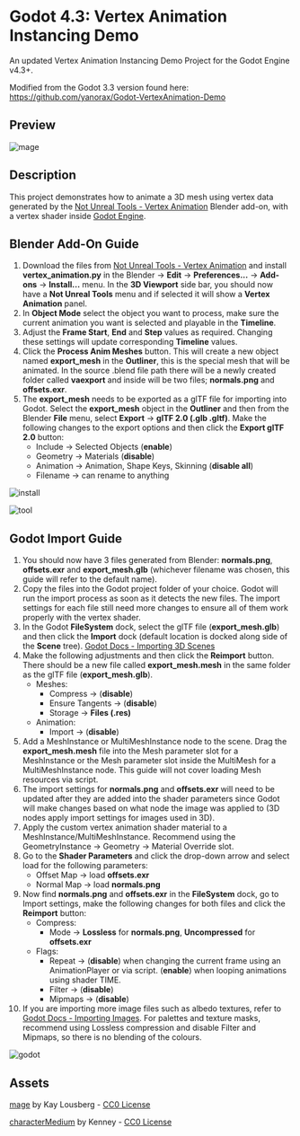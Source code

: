 # Godot 4.3: Vertex Animation Instancing Demo
An updated Vertex Animation Instancing Demo Project for the Godot Engine v4.3+.

Modified from the Godot 3.3 version found here: https://github.com/yanorax/Godot-VertexAnimation-Demo

## Preview
![mage](https://github.com/user-attachments/assets/e1b76d1f-f605-4f31-b8c4-99b317839de4)


## Description
This project demonstrates how to animate a 3D mesh using vertex data generated by the [Not Unreal Tools - Vertex Animation](https://github.com/yanorax/unreal_tools) Blender add-on, with a vertex shader inside [Godot Engine](https://godotengine.org).

## Blender Add-On Guide
1. Download the files from [Not Unreal Tools - Vertex Animation](https://github.com/yanorax/unreal_tools) and install **vertex_animation.py** in the Blender -> **Edit** -> **Preferences...** -> **Add-ons** -> **Install...** menu. In the **3D Viewport** side bar, you should now have a **Not Unreal Tools** menu and if selected it will show a **Vertex Animation** panel.
2. In **Object Mode** select the object you want to process, make sure the current animation you want is selected and playable in the **Timeline**.
3. Adjust the **Frame Start**, **End** and **Step** values as required. Changing these settings will update corresponding **Timeline** values.
4. Click the **Process Anim Meshes** button. This will create a new object named **export_mesh** in the **Outliner**, this is the special mesh that will be animated. In the source .blend file path there will be a newly created folder called **vaexport** and inside will be two files; **normals.png** and **offsets.exr**.
5. The **export_mesh** needs to be exported as a glTF file for importing into Godot. Select the **export_mesh** object in the **Outliner** and then from the Blender **File** menu, select **Export** -> **glTF 2.0 (.glb .gltf)**. Make the following changes to the export options and then click the **Export glTF 2.0** button:
	- Include -> Selected Objects (**enable**)
	- Geometry -> Materials (**disable**)
	- Animation -> Animation, Shape Keys, Skinning (**disable all**)
	- Filename -> can rename to anything

![install](https://github.com/user-attachments/assets/85fd4f4d-177f-48de-bc1c-87c709d924e4)

![tool](https://github.com/user-attachments/assets/a8943e6a-e3cc-447c-ad58-bc5898df2b8f)

## Godot Import Guide
1. You should now have 3 files generated from Blender: **normals.png**, **offsets.exr** and **export_mesh.glb** (whichever filename was chosen, this guide will refer to the default name).
2. Copy the files into the Godot project folder of your choice. Godot will run the import process as soon as it detects the new files. The import settings for each file still need more changes to ensure all of them work properly with the vertex shader.
3. In the Godot **FileSystem** dock, select the glTF file (**export_mesh.glb**) and then click the **Import** dock (default location is docked along side of the **Scene** tree). [Godot Docs - Importing 3D Scenes](https://docs.godotengine.org/en/stable/getting_started/workflow/assets/importing_scenes.html)
4. Make the following adjustments and then click the **Reimport** button. There should be a new file called **export_mesh.mesh** in the same folder as the glTF file (**export_mesh.glb**). 
	- Meshes:
	  - Compress -> (**disable**)
	  - Ensure Tangents -> (**disable**)
	  - Storage -> **Files (.res)**
	- Animation:
	  - Import -> (**disable**)
5. Add a MeshInstance or MultiMeshInstance node to the scene. Drag the **export_mesh.mesh** file into the Mesh parameter slot for a MeshInstance or the Mesh parameter slot inside the MultiMesh for a MultiMeshInstance node. This guide will not cover loading Mesh resources via script.
6. The import settings for **normals.png** and **offsets.exr** will need to be updated after they are added into the shader parameters since Godot will make changes based on what node the image was applied to (3D nodes apply import settings for images used in 3D).
7. Apply the custom vertex animation shader material to a MeshInstance/MultiMeshInstance. Recommend using the GeometryInstance -> Geometry -> Material Override slot.
8. Go to the **Shader Parameters** and click the drop-down arrow and select load for the following parameters:
	- Offset Map -> load **offsets.exr**
	- Normal Map -> load **normals.png**
9. Now find **normals.png** and **offsets.exr** in the **FileSystem** dock, go to Import settings, make the following changes for both files and click the **Reimport** button:
	- Compress:
	  - Mode -> **Lossless** for **normals.png**, **Uncompressed** for **offsets.exr** 
	- Flags:
	  - Repeat -> (**disable**) when changing the current frame using an AnimationPlayer or via script. (**enable**) when looping animations using shader TIME.
	  - Filter -> (**disable**)
	  - Mipmaps -> (**disable**)
10. If you are importing more image files such as albedo textures, refer to [Godot Docs - Importing Images](https://docs.godotengine.org/en/stable/getting_started/workflow/assets/importing_images.html). For palettes and texture masks, recommend using Lossless compression and disable Filter and Mipmaps, so there is no blending of the colours.

![godot](https://github.com/user-attachments/assets/8f4be354-c4bc-485f-8c7f-cb7038e7a670)

## Assets

[mage](https://kaylousberg.itch.io/kaykit-adventurers) by Kay Lousberg - [CC0 License](http://creativecommons.org/publicdomain/zero/1.0/)

[characterMedium](https://kenney.nl/assets/animated-characters-2) by Kenney - [CC0 License](http://creativecommons.org/publicdomain/zero/1.0/)
